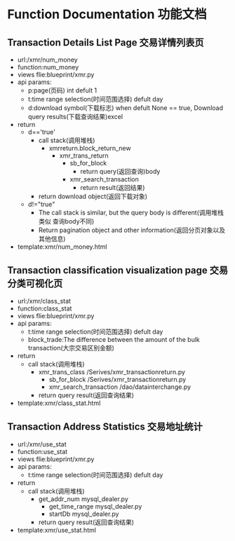 <!--
 * @Author: @Jinhao Liu
 * @Date: 2023-04-02 19:26:41
 * Copyright (c) 2023 by @Jinhao Liu, All Rights Reserved. 
-->
# Function Documentation 功能文档
## Transaction Details List Page 交易详情列表页
- url:/xmr/num_money
- function:num_money
- views flie:blueprint/xmr.py
- api params:
  - p:page(页码) int defult 1
  - t:time range selection(时间范围选择) defult day
  - d:download symbol(下载标志) when defult None == true, Download query results(下载查询结果)excel
- return
  - d=='true' 
    - call stack(调用堆栈)
      - xmrreturn.block_return_new
        - xmr_trans_return
          - sb_for_block
            - return query(返回查询)body
          - xmr_search_transaction
            - return result(返回结果)
    - return download object(返回下载对象)
  - d!="true"
    - The call stack is similar, but the query body is different(调用堆栈类似 查询body不同)
    - Return pagination object and other information(返回分页对象以及其他信息)
- template:xmr/num_money.html

## Transaction classification visualization page 交易分类可视化页
- url:/xmr/class_stat
- function:class_stat
- views flie:blueprint/xmr.py
- api params:
  - t:time range selection(时间范围选择) defult day
  - block_trade:The difference between the amount of the bulk transaction(大宗交易区别金额) 
- return
  - call stack(调用堆栈)
    - xmr_trans_class  /Serives/xmr_transactionreturn.py
      - sb_for_block /Serives/xmr_transactionreturn.py
      - xmr_search_transaction /dao/datainterchange.py
    - return query result(返回查询结果)
- template:xmr/class_stat.html

## Transaction Address Statistics 交易地址统计
- url:/xmr/use_stat
- function:use_stat
- views flie:blueprint/xmr.py
- api params:
  - t:time range selection(时间范围选择) defult day
- return
  - call stack(调用堆栈)
    - get_addr_num mysql_dealer.py
      - get_time_range mysql_dealer.py
      - startDb mysql_dealer.py
    - return query result(返回查询结果)
- template:xmr/use_stat.html
